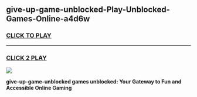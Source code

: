 
## give-up-game-unblocked-Play-Unblocked-Games-Online-a4d6w
<h3>
<a href="https://premium76.site?title=give-up-game-unblocked&ref=25A">CLICK TO PLAY</a></h3>
<hr>

<h3>
<a href="https://premium76.site?title=give-up-game-unblocked&ref=25A">CLICK 2 PLAY</a>
  
</h3>

<a href="https://premium76.site?title=give-up-game-unblocked&ref=25A"><img src="https://clearcache.store/games.png"></a>


**give-up-game-unblocked games unblocked: Your Gateway to Fun and Accessible Online Gaming**
